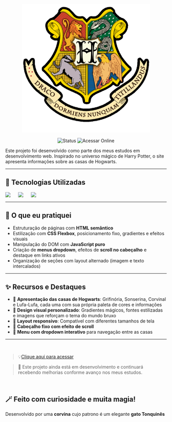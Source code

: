 <p align="center">
  <img width="400" src="./assets/images/Logo.Hogwarts.png">
</p>

<p align="center">
  <img alt="Status" src="https://img.shields.io/badge/status-em%20desenvolvimento-yellow">
  <img alt="Acessar Online" src="https://img.shields.io/badge/ver%20online-000?style=flat&logo=github&logoColor=white">
</p>


Este projeto foi desenvolvido como parte dos meus estudos em desenvolvimento web. Inspirado no universo mágico de Harry Potter, o site apresenta informações sobre as casas de Hogwarts.

---

## 🚀 Tecnologias Utilizadas

<div style="display: flex; gap: 10px; align-items: center;">
  <img src="https://cdn.jsdelivr.net/gh/devicons/devicon/icons/html5/html5-original.svg" width="30px"/>
  <img src="https://cdn.jsdelivr.net/gh/devicons/devicon/icons/css3/css3-original.svg" width="30px"/>
  <img src="https://cdn.jsdelivr.net/gh/devicons/devicon/icons/javascript/javascript-original.svg" width="30px"/>
</div> 

---

## 🧠 O que eu pratiquei

- Estruturação de páginas com **HTML semântico**
- Estilização com **CSS Flexbox**, posicionamento fixo, gradientes e efeitos visuais
- Manipulação do DOM com **JavaScript puro**
- Criação de **menus dropdown**, efeitos de **scroll no cabeçalho** e destaque em links ativos
- Organização de seções com layout alternado (imagem e texto intercalados)

---

## ✨ Recursos e Destaques

- 🏰 **Apresentação das casas de Hogwarts**: Grifinória, Sonserina, Corvinal e Lufa-Lufa, cada uma com sua própria paleta de cores e informações
- 🎨 **Design visual personalizado**: Gradientes mágicos, fontes estilizadas e imagens que reforçam o tema do mundo bruxo
- 📱 **Layout responsivo**: Compatível com diferentes tamanhos de tela
- 📌 **Cabeçalho fixo com efeito de scroll**
- 🎯 **Menu com dropdown interativo** para navegação entre as casas

---
<br>

> 💡[Clique aqui para acessar](https://mirellanovroch.github.io/Hogwarts-Site/)

> 📌 Este projeto ainda está em desenvolvimento e continuará recebendo melhorias conforme avanço nos meus estudos.

<br>

## 🪄 Feito com curiosidade e muita magia!
Desenvolvido por uma **corvina** cujo patrono é um elegante **gato Tonquinês**